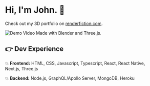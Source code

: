 # Hi, I'm John. 👋
Check out my 3D portfolio on <a href="https://www.renderfiction.com/"> renderfiction.com</a>.

![Demo Video](rf_demo_gif.gif)
Made with Blender and Three.js.

## :point_right: Dev Experience
:boom: **Frontend:** HTML, CSS, Javascript, Typescript, React, React Native, Next.js, Three.js

:boom: **Backend:** Node.js, GraphQL/Apollo Server, MongoDB, Heroku

